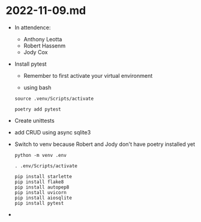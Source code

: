 # 2022-11-09.md

- In attendence:
    - Anthony Leotta
    - Robert Hassenm
    - Jody Cox

- Install pytest

    - Remember to first activate your virtual environment

    - using bash
    ```
    source .venv/Scripts/activate
    ```

    ```
    poetry add pytest
    ```

- Create unittests

- add CRUD using async sqlite3

- Switch to venv because Robert and Jody don't have poetry installed yet

    ```
    python -m venv .env
    ```

    ```
    . .env/Scripts/activate
    ```

    ```
    pip install starlette
    pip install flake8
    pip install autopep8
    pip install uvicorn
    pip install aiosqlite
    pip install pytest
    ```

-